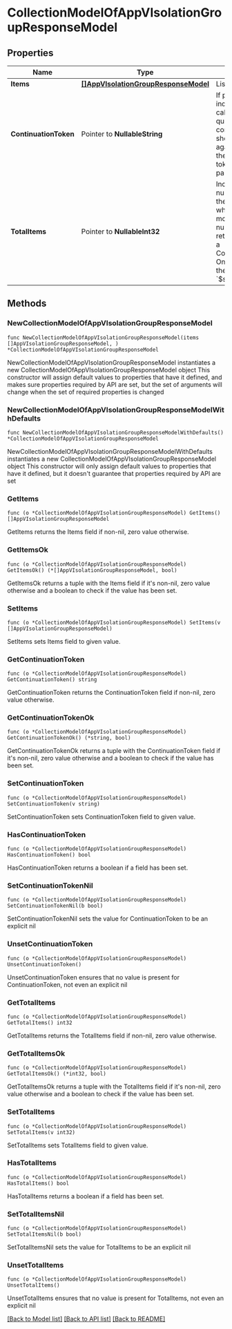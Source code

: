 # CollectionModelOfAppVIsolationGroupResponseModel

## Properties

Name | Type | Description | Notes
------------ | ------------- | ------------- | -------------
**Items** | [**[]AppVIsolationGroupResponseModel**](AppVIsolationGroupResponseModel.md) | List of items. | 
**ContinuationToken** | Pointer to **NullableString** | If present, indicates to the caller that the query was not complete, and they should call the API again specifying the continuation token as a query parameter. | [optional] 
**TotalItems** | Pointer to **NullableInt32** | Indicates the total number of items in the collection, which may be more than the number of Items returned, if there is a ContinuationToken.  Only returned in the response to &#x60;$search&#x60; APIs. | [optional] 

## Methods

### NewCollectionModelOfAppVIsolationGroupResponseModel

`func NewCollectionModelOfAppVIsolationGroupResponseModel(items []AppVIsolationGroupResponseModel, ) *CollectionModelOfAppVIsolationGroupResponseModel`

NewCollectionModelOfAppVIsolationGroupResponseModel instantiates a new CollectionModelOfAppVIsolationGroupResponseModel object
This constructor will assign default values to properties that have it defined,
and makes sure properties required by API are set, but the set of arguments
will change when the set of required properties is changed

### NewCollectionModelOfAppVIsolationGroupResponseModelWithDefaults

`func NewCollectionModelOfAppVIsolationGroupResponseModelWithDefaults() *CollectionModelOfAppVIsolationGroupResponseModel`

NewCollectionModelOfAppVIsolationGroupResponseModelWithDefaults instantiates a new CollectionModelOfAppVIsolationGroupResponseModel object
This constructor will only assign default values to properties that have it defined,
but it doesn't guarantee that properties required by API are set

### GetItems

`func (o *CollectionModelOfAppVIsolationGroupResponseModel) GetItems() []AppVIsolationGroupResponseModel`

GetItems returns the Items field if non-nil, zero value otherwise.

### GetItemsOk

`func (o *CollectionModelOfAppVIsolationGroupResponseModel) GetItemsOk() (*[]AppVIsolationGroupResponseModel, bool)`

GetItemsOk returns a tuple with the Items field if it's non-nil, zero value otherwise
and a boolean to check if the value has been set.

### SetItems

`func (o *CollectionModelOfAppVIsolationGroupResponseModel) SetItems(v []AppVIsolationGroupResponseModel)`

SetItems sets Items field to given value.


### GetContinuationToken

`func (o *CollectionModelOfAppVIsolationGroupResponseModel) GetContinuationToken() string`

GetContinuationToken returns the ContinuationToken field if non-nil, zero value otherwise.

### GetContinuationTokenOk

`func (o *CollectionModelOfAppVIsolationGroupResponseModel) GetContinuationTokenOk() (*string, bool)`

GetContinuationTokenOk returns a tuple with the ContinuationToken field if it's non-nil, zero value otherwise
and a boolean to check if the value has been set.

### SetContinuationToken

`func (o *CollectionModelOfAppVIsolationGroupResponseModel) SetContinuationToken(v string)`

SetContinuationToken sets ContinuationToken field to given value.

### HasContinuationToken

`func (o *CollectionModelOfAppVIsolationGroupResponseModel) HasContinuationToken() bool`

HasContinuationToken returns a boolean if a field has been set.

### SetContinuationTokenNil

`func (o *CollectionModelOfAppVIsolationGroupResponseModel) SetContinuationTokenNil(b bool)`

 SetContinuationTokenNil sets the value for ContinuationToken to be an explicit nil

### UnsetContinuationToken
`func (o *CollectionModelOfAppVIsolationGroupResponseModel) UnsetContinuationToken()`

UnsetContinuationToken ensures that no value is present for ContinuationToken, not even an explicit nil
### GetTotalItems

`func (o *CollectionModelOfAppVIsolationGroupResponseModel) GetTotalItems() int32`

GetTotalItems returns the TotalItems field if non-nil, zero value otherwise.

### GetTotalItemsOk

`func (o *CollectionModelOfAppVIsolationGroupResponseModel) GetTotalItemsOk() (*int32, bool)`

GetTotalItemsOk returns a tuple with the TotalItems field if it's non-nil, zero value otherwise
and a boolean to check if the value has been set.

### SetTotalItems

`func (o *CollectionModelOfAppVIsolationGroupResponseModel) SetTotalItems(v int32)`

SetTotalItems sets TotalItems field to given value.

### HasTotalItems

`func (o *CollectionModelOfAppVIsolationGroupResponseModel) HasTotalItems() bool`

HasTotalItems returns a boolean if a field has been set.

### SetTotalItemsNil

`func (o *CollectionModelOfAppVIsolationGroupResponseModel) SetTotalItemsNil(b bool)`

 SetTotalItemsNil sets the value for TotalItems to be an explicit nil

### UnsetTotalItems
`func (o *CollectionModelOfAppVIsolationGroupResponseModel) UnsetTotalItems()`

UnsetTotalItems ensures that no value is present for TotalItems, not even an explicit nil

[[Back to Model list]](../README.md#documentation-for-models) [[Back to API list]](../README.md#documentation-for-api-endpoints) [[Back to README]](../README.md)


